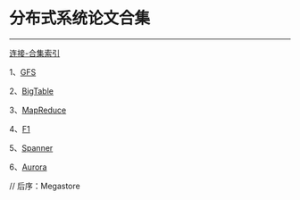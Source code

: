 # 分布式系统论文合集

---

[连接-合集索引](https://zhuanlan.zhihu.com/p/91434149)

1、[GFS](./md/gfs.md)

2、[BigTable](./md/bigTable.md)

3、[MapReduce](./md/mapreduce.md)

4、[F1](md/f1.md)

5、[Spanner](./md/spanner.md)

6、[Aurora](./md/aurora.md)

// 后序：Megastore